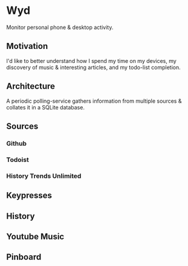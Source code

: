 
# Wyd

Monitor personal phone & desktop activity.

## Motivation

I'd like to better understand how I spend my time on my devices, my discovery of music & interesting articles, and my todo-list completion.

## Architecture

A periodic polling-service gathers information from multiple sources & collates it in a SQLite database.

## Sources

### Github

### Todoist

### History Trends Unlimited

## Keypresses

## History

## Youtube Music

## Pinboard

##

